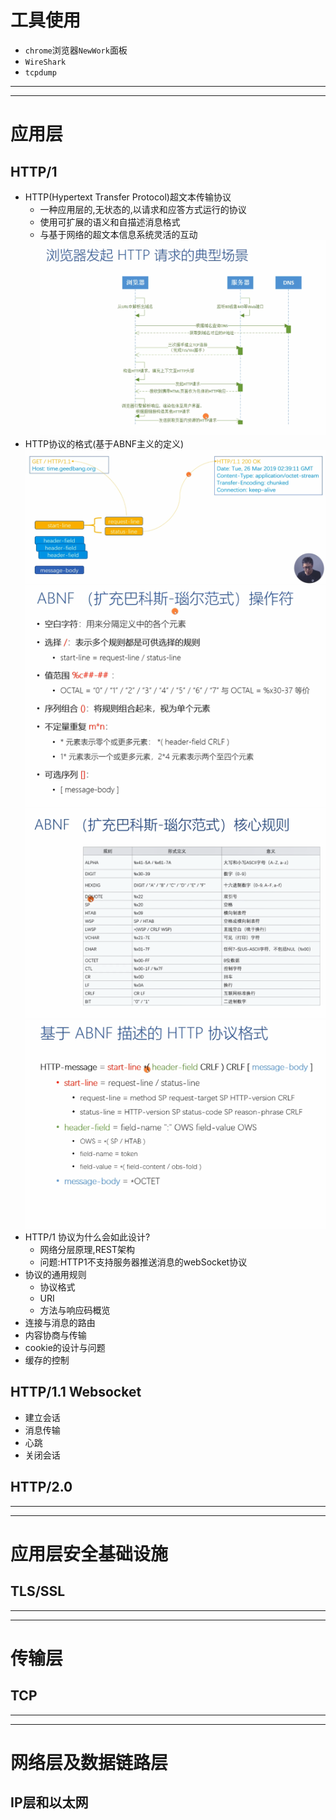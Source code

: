 # 工具使用 
- `chrome`浏览器`NewWork`面板 
- `WireShark` 
- `tcpdump`
-------------------------------------------
-------------------------------------------
# 应用层
## HTTP/1
- HTTP(Hypertext Transfer Protocol)超文本传输协议 
  + 一种应用层的,无状态的,以请求和应答方式运行的协议
  + 使用可扩展的语义和自描述消息格式
  + 与基于网络的超文本信息系统灵活的互动 
![http请求](./imgs/http请求.png)
- HTTP协议的格式(基于ABNF主义的定义)
![http请求](./imgs/http格式.png)
![http请求](./imgs/ABNF.png)
![http请求](./imgs/ABNF02.png)
![http请求](./imgs/ABNF03.png)
- HTTP/1 协议为什么会如此设计?  
  + 网络分层原理,REST架构 
  + 问题:HTTP1不支持服务器推送消息的webSocket协议
- 协议的通用规则 
  + 协议格式 
  + URI 
  + 方法与响应码概览 
- 连接与消息的路由 
- 内容协商与传输 
- cookie的设计与问题 
- 缓存的控制  
## HTTP/1.1 Websocket
- 建立会话
- 消息传输
- 心跳
- 关闭会话

## HTTP/2.0

-------------------------------------------
-------------------------------------------
# 应用层安全基础设施 
## TLS/SSL
-------------------------------------------
-------------------------------------------
# 传输层
## TCP 
-------------------------------------------
-------------------------------------------
# 网络层及数据链路层
## IP层和以太网